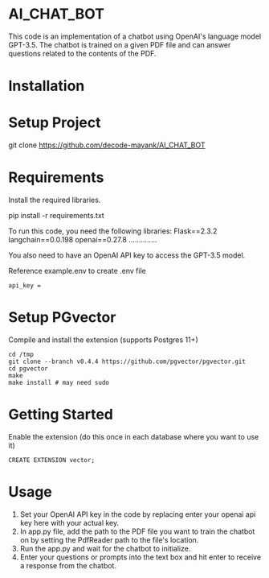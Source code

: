 # AI_CHAT_BOT

This code is an implementation of a chatbot using OpenAI's language model GPT-3.5. The chatbot is trained on a given PDF file and can answer questions related to the contents of the PDF.

# Installation

# Setup Project
   git clone https://github.com/decode-mayank/AI_CHAT_BOT
	
# Requirements

Install the required libraries. 
   
   pip install -r requirements.txt

To run this code, you need the following libraries:
Flask==2.3.2
langchain==0.0.198
openai==0.27.8
..............

You also need to have an OpenAI API key to access the GPT-3.5 model.

Reference example.env to create .env file

	api_key = 
	
# Setup PGvector
  
 Compile and install the extension (supports Postgres 11+)

	cd /tmp
	git clone --branch v0.4.4 https://github.com/pgvector/pgvector.git
	cd pgvector
	make
	make install # may need sudo

# Getting Started

Enable the extension (do this once in each database where you want to use it)
	
	CREATE EXTENSION vector;

# Usage

1. Set your OpenAI API key in the code by replacing enter your openai api key here with your actual key.
2. In app.py file, add the path to the PDF file you want to train the chatbot on by setting the PdfReader path to the file's location.
3. Run the app.py and wait for the chatbot to initialize.
4. Enter your questions or prompts into the text box and hit enter to receive a response from the chatbot.
